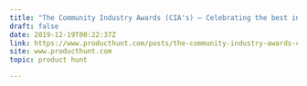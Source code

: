 ```yaml
---
title: "The Community Industry Awards (CIA's) — Celebrating the best in the community industry."
draft: false
date: 2019-12-19T00:22:37Z
link: https://www.producthunt.com/posts/the-community-industry-awards-cia-s?utm_medium=RSS&utm_source=hune
site: www.producthunt.com
topic: product hunt  

---
```

